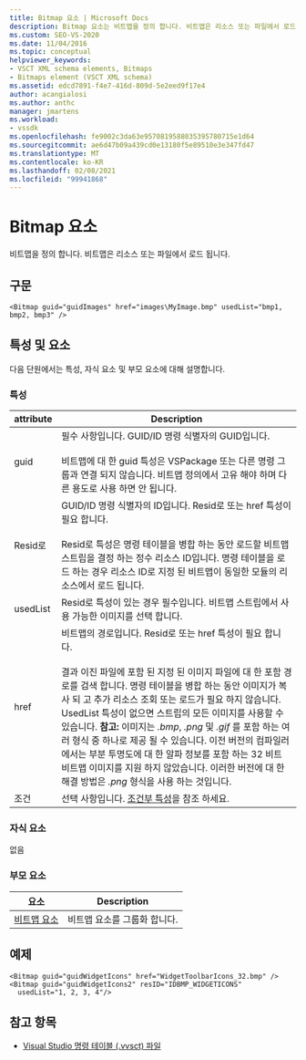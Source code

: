 ```yaml
---
title: Bitmap 요소 | Microsoft Docs
description: Bitmap 요소는 비트맵을 정의 합니다. 비트맵은 리소스 또는 파일에서 로드 됩니다. 이 문서에는 예제가 포함 되어 있습니다.
ms.custom: SEO-VS-2020
ms.date: 11/04/2016
ms.topic: conceptual
helpviewer_keywords:
- VSCT XML schema elements, Bitmaps
- Bitmaps element (VSCT XML schema)
ms.assetid: edcd7891-f4e7-416d-809d-5e2eed9f17e4
author: acangialosi
ms.author: anthc
manager: jmartens
ms.workload:
- vssdk
ms.openlocfilehash: fe9002c3da63e9570819588035395780715e1d64
ms.sourcegitcommit: ae6d47b09a439cd0e13180f5e89510e3e347fd47
ms.translationtype: MT
ms.contentlocale: ko-KR
ms.lasthandoff: 02/08/2021
ms.locfileid: "99941868"
---
```

# <a name="bitmap-element"></a>Bitmap 요소
비트맵을 정의 합니다. 비트맵은 리소스 또는 파일에서 로드 됩니다.

## <a name="syntax"></a>구문

```
<Bitmap guid="guidImages" href="images\MyImage.bmp" usedList="bmp1, bmp2, bmp3" />
```

## <a name="attributes-and-elements"></a>특성 및 요소
 다음 단원에서는 특성, 자식 요소 및 부모 요소에 대해 설명합니다.

### <a name="attributes"></a>특성

|attribute|Description|
|---------------|-----------------|
|guid|필수 사항입니다. GUID/ID 명령 식별자의 GUID입니다.<br /><br /> 비트맵에 대 한 guid 특성은 VSPackage 또는 다른 명령 그룹과 연결 되지 않습니다.  비트맵 정의에서 고유 해야 하며 다른 용도로 사용 하면 안 됩니다.|
|Resid로|GUID/ID 명령 식별자의 ID입니다. Resid로 또는 href 특성이 필요 합니다.<br /><br /> Resid로 특성은 명령 테이블을 병합 하는 동안 로드할 비트맵 스트립을 결정 하는 정수 리소스 ID입니다.  명령 테이블을 로드 하는 경우 리소스 ID로 지정 된 비트맵이 동일한 모듈의 리소스에서 로드 됩니다.|
|usedList|Resid로 특성이 있는 경우 필수입니다. 비트맵 스트립에서 사용 가능한 이미지를 선택 합니다.|
|href|비트맵의 경로입니다. Resid로 또는 href 특성이 필요 합니다.<br /><br /> 결과 이진 파일에 포함 된 지정 된 이미지 파일에 대 한 포함 경로를 검색 합니다.  명령 테이블을 병합 하는 동안 이미지가 복사 되 고 추가 리소스 조회 또는 로드가 필요 하지 않습니다.  UsedList 특성이 없으면 스트립의 모든 이미지를 사용할 수 있습니다. **참고:**  이미지는 *.bmp*, *.png* 및 *.gif* 를 포함 하는 여러 형식 중 하나로 제공 될 수 있습니다.  이전 버전의 컴파일러에서는 부분 투명도에 대 한 알파 정보를 포함 하는 32 비트 비트맵 이미지를 지원 하지 않았습니다. 이러한 버전에 대 한 해결 방법은 *.png* 형식을 사용 하는 것입니다.|
|조건|선택 사항입니다. [조건부 특성](../extensibility/vsct-xml-schema-conditional-attributes.md)을 참조 하세요.|

### <a name="child-elements"></a>자식 요소
 없음

### <a name="parent-elements"></a>부모 요소

|요소|Description|
|-------------|-----------------|
|[비트맵 요소](../extensibility/bitmaps-element.md)|비트맵 요소를 그룹화 합니다.|

## <a name="example"></a>예제

```
<Bitmap guid="guidWidgetIcons" href="WidgetToolbarIcons_32.bmp" />
<Bitmap guid="guidWidgetIcons2" resID="IDBMP_WIDGETICONS"
  usedList="1, 2, 3, 4"/>
```

## <a name="see-also"></a>참고 항목
- [Visual Studio 명령 테이블 (.vvsct) 파일](../extensibility/internals/visual-studio-command-table-dot-vsct-files.md)
